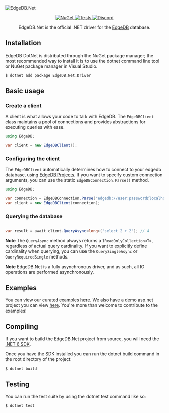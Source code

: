 ![EdgeDB.Net](https://raw.githubusercontent.com/quinchs/EdgeDB.Net/dev/branding/Banner.png)

<p align="center">
  <a href="https://www.nuget.org/packages/EdgeDB.Net.Driver/">
    <img src="https://img.shields.io/nuget/vpre/EdgeDB.Net.Driver.svg?maxAge=2592000?style=plastic" alt="NuGet">
  </a>
  <a href="https://github.com/edgedb/edgedb-net/actions/workflows/tests.yml">
    <img src="https://github.com/edgedb/edgedb-net/actions/workflows/tests.yml/badge.svg?branch=dev" alt="Tests">
  </a>
  <a href="https://discord.gg/tM4EpAaeSq">
    <img src="https://discord.com/api/guilds/841451783728529451/widget.png" alt="Discord">
  </a>
  
  <p align="center">
    EdgeDB.Net is the official .NET driver for the <a href="https://edgedb.com">EdgeDB</a> database.
  </p>
</p>

## Installation

EdgeDB DotNet is distributed through the NuGet package manager; the most recommended way to install 
it is to use the dotnet command line tool or NuGet package manager in Visual Studio.

```bash
$ dotnet add package EdgeDB.Net.Driver
```

## Basic usage

### Create a client
A client is what allows your code to talk with EdgeDB. The `EdgeDBClient` class maintains a pool of connections and provides abstractions for executing queries with ease.
```cs
using EdgeDB;

var client = new EdgeDBClient();
```

### Configuring the client
The `EdgeDBClient` automatically determines how to connect to your edgedb database, using [EdgeDB Projects](https://www.edgedb.com/docs/intro/projects). If you want to specify custom connection arguments, you can use the static `EdgeDBConnection.Parse()` method.

```cs
using EdgeDB;

var connection = EdgeDBConnection.Parse("edgedb://user:password@localhost:5656/mydb");
var client = new EdgeDBClient(connection);
```

### Querying the database
```cs

var result = await client.QueryAsync<long>("select 2 + 2"); // 4
```

**Note**
The `QueryAsync` method always returns a `IReadOnlyCollection<T>`, regardless of actual query cardinality. If you want to explicitly define cardinality when querying, you can use the `QuerySingleAsync` or `QueryRequiredSingle` methods.


**Note**
EdgeDB.Net is a fully asynchronous driver, and as such, all IO operations are performed asynchronously.

## Examples
You can view our curated examples [here](examples/EdgeDB.Examples.CSharp/Examples). We also have a demo asp.net project you can view [here](examples/EdgeDB.Examples.ExampleTODOApi). You're more than welcome to contribute to the examples!

## Compiling
If you want to build the EdgeDB.Net project from source, you will need the [.NET 6 SDK](https://dotnet.microsoft.com/en-us/download).
  
Once you have the SDK installed you can run the dotnet build command in the root directory of the project:

```bash
$ dotnet build
```

## Testing

You can run the test suite by using the dotnet test command like so:

```bash
$ dotnet test
```
